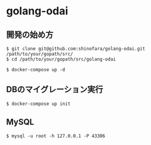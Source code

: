 # golang-odai

## 開発の始め方

```
$ git clone git@github.com:shinofara/golang-odai.git /path/to/your/gopath/src/
$ cd /path/to/your/gopath/src/golang-odai
```

```
$ docker-compose up -d
```

## DBのマイグレーション実行

```
$ docker-compose up init
```

## MySQL

```
$ mysql -u root -h 127.0.0.1 -P 43306
```

